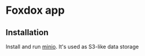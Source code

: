 # Foxdox app

## Installation

Install and run [minio](https://github.com/minio/minio). It's used as S3-like data storage
